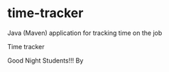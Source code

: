 # time-tracker
Java (Maven) application for tracking time on the job

Time tracker

Good Night Students!!!
By
